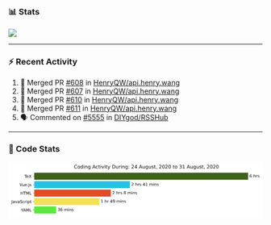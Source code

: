 ### :bar_chart: Stats

<a href="#">
  <img align="center" src="https://github-readme-stats.vercel.app/api?username=henryqw&count_private=true&show_icons=true" />
</a>
<!-- <a href="#">
  <img align="center" src="https://github-readme-stats-git-master.henryqw.vercel.app/api/top-langs/?username=HenryQW&layout=compact" />
</a> -->

---

### :zap: Recent Activity

<!--START_SECTION:activity-->

1. 🎉 Merged PR [#608](https://github.com//HenryQW/api.henry.wang/pull/608) in [HenryQW/api.henry.wang](https://github.com//HenryQW/api.henry.wang)
2. 🎉 Merged PR [#607](https://github.com//HenryQW/api.henry.wang/pull/607) in [HenryQW/api.henry.wang](https://github.com//HenryQW/api.henry.wang)
3. 🎉 Merged PR [#610](https://github.com//HenryQW/api.henry.wang/pull/610) in [HenryQW/api.henry.wang](https://github.com//HenryQW/api.henry.wang)
4. 🎉 Merged PR [#611](https://github.com//HenryQW/api.henry.wang/pull/611) in [HenryQW/api.henry.wang](https://github.com//HenryQW/api.henry.wang)
5. 🗣 Commented on [#5555](https://github.com//DIYgod/RSSHub/issues/5555) in [DIYgod/RSSHub](https://github.com//DIYgod/RSSHub)
<!--END_SECTION:activity-->

---

### :calendar: Code Stats

![WakaTime](https://github.com/HenryQW/HenryQW/blob/master/images/stat.svg)
